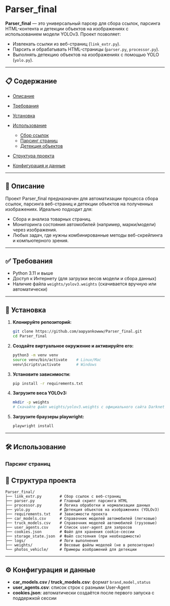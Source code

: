 # Parser\_final

**Parser\_final** — это универсальный парсер для сбора ссылок, парсинга HTML-контента и детекции объектов на изображениях с использованием модели YOLOv3. Проект позволяет:

* Извлекать ссылки из веб-страниц (`link_extr.py`).
* Парсить и обрабатывать HTML-страницы (`parser.py`, `processor.py`).
* Выполнять детекцию объектов на изображениях с помощью YOLO (`yolo.py`).

---

## 📋 Содержание

* [Описание](#описание)
* [Требования](#требования)
* [Установка](#установка)
* [Использование](#использование)

  * [Сбор ссылок](#сбор-ссылок)
  * [Парсинг страниц](#парсинг-страниц)
  * [Детекция объектов](#детекция-объектов)
* [Структура проекта](#структура-проекта)
* [Конфигурация и данные](#конфигурация-и-данные)


---

## 📝 Описание

Проект Parser\_final предназначен для автоматизации процесса сбора ссылок, парсинга веб-страниц и детекции объектов на полученных изображениях.
Идеально подходит для:

* Сбора и анализа товарных страниц.
* Мониторинга состояния автомобилей (например, марки/модели) через изображения.
* Любых задач, где нужны комбинированные методы веб-скрейпинга и компьютерного зрения.

---

## ✅ Требования

* Python 3.11 и выше
* Доступ к Интернету (для загрузки весов модели и сбора данных)
* Наличие файла `weights/yolov3.weights` (скачивается вручную или автоматически)

---

## 🚀 Установка

1. **Клонируйте репозиторий:**

   ```bash
   git clone https://github.com/aapyankowww/Parser_final.git
   cd Parser_final
   ```
2. **Создайте виртуальное окружение и активируйте его:**

   ```bash
   python3 -m venv venv
   source venv/bin/activate    # Linux/Mac
   venv\Scripts\activate       # Windows
   ```
3. **Установите зависимости:**

   ```bash
   pip install -r requirements.txt
   ```
4. **Загрузите веса YOLOv3:**

   ```bash
   mkdir -p weights
   # Скачайте файл weights/yolov3.weights с официального сайта Darknet или используйте скрипт загрузки
   ```

4. **Загрузите браузеры playwright:**

   ```bash
   playwright install
   ```
---

## 🛠 Использование

### Парсинг страниц





## 📂 Структура проекта

```text
Parser_final/
├── link_extr.py        # Сбор ссылок с веб-страниц
├── parser.py           # Главный скрипт парсинга HTML
├── processor.py        # Логика обработки и нормализации данных
├── yolo.py             # Детекция объектов на изображениях (YOLOv3)
├── requirements.txt    # Зависимости проекта
├── car_models.csv      # Справочник моделей автомобилей (легковые)
├── truck_models.csv    # Справочник моделей автомобилей (грузовые)
├── user_agents.csv     # Список user-agent для запросов
├── cookies.json        # Файл для хранения cookie-сессии
├── storage_state.json  # Файл состояния (при необходимости)
├── logs/               # Логи выполнения
├── weights/            # Весовые файлы моделей (не в репозитории)
└── photos_vehicle/     # Примеры изображений для детекции
```

---

## ⚙️ Конфигурация и данные

* **car\_models.csv / truck\_models.csv**: формат `brand,model,status` 
* **user\_agents.csv**: список строк с разными User-Agent
* **cookies.json**: автоматически создаётся после первого запуска с поддержкой сессии


